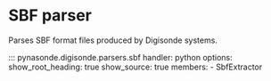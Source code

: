 # SBF parser

Parses SBF format files produced by Digisonde systems.

::: pynasonde.digisonde.parsers.sbf
    handler: python
    options:
        show_root_heading: true
        show_source: true
        members:
            - SbfExtractor